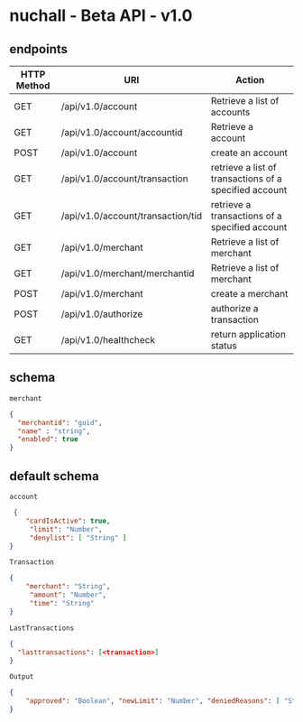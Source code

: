 # nuchall - Beta API - v1.0



## endpoints

| HTTP Method | URI | Action|
|------------ |-----|-------|
| GET | /api/v1.0/account | Retrieve a list of accounts  |
| GET | /api/v1.0/account/accountid | Retrieve a account |
| POST | /api/v1.0/account | create an account |
| GET | /api/v1.0/account/transaction | retrieve a list of transactions of a specified account |
| GET | /api/v1.0/account/transaction/tid | retrieve a transactions of a specified account |
| GET | /api/v1.0/merchant | Retrieve a list of merchant |
| GET | /api/v1.0/merchant/merchantid | Retrieve a list of merchant |
| POST | /api/v1.0/merchant | create a merchant |
| POST | /api/v1.0/authorize | authorize a transaction |
| GET | /api/v1.0/healthcheck | return application status |

## schema

`merchant`
```json
{
  "merchantid": "guid",
  "name" : "string",
  "enabled": true
}
```

## default schema

`account`
```json
 {
    "cardIsActive": true,
     "limit": "Number",
     "denylist": [ "String" ]
}
```

`Transaction`
```json
{
    "merchant": "String",
     "amount": "Number",
     "time": "String"
}
```

`LastTransactions`
```json
{
  "lasttransactions": [<transaction>]
}
```

`Output`
```json
{
    "approved": "Boolean", "newLimit": "Number", "deniedReasons": [ "String" ]
}
```